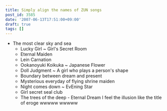 ```yaml
---
title: Simply align the names of ZUN songs
post_id: 3585
date: '2007-06-13T17:51:00+09:00'
draft: true
tags: []
---
```


*   The most clear sky and sea
    *   Lucky Girl ~ Girl's Secret Room
    *   Eternal Maiden
    *   Lein Carnation
    *   Ookanoyuki Koikuka ~ Japanese Flower
    *   Doll Judgment ~ A girl who plays a person's shape
    *   Boundary between dream and present
    *   Mysterious everyday of flying shrine maiden
    *   Night comes down ~ EvEning Star
    *   Girl secret seal club
    *   The trees of the deep - Eternal Dream I feel the illusion like the title of eroge wwwww wwwww
